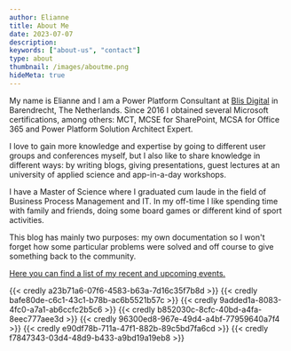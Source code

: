 ```yaml
---
author: Elianne
title: About Me
date: 2023-07-07
description:
keywords: ["about-us", "contact"]
type: about
thumbnail: /images/aboutme.png
hideMeta: true
---
```


My name is Elianne and I am a Power Platform Consultant at [Blis Digital](https://blisdigital.com) in Barendrecht, The Netherlands. Since 2016 I obtained several Microsoft certifications, among others: MCT, MCSE for SharePoint, MCSA for Office 365 and Power Platform Solution Architect Expert.

I love to gain more knowledge and expertise by going to different user groups and conferences myself, but I also like to share knowledge in different ways: by writing blogs, giving presentations, guest lectures at an university of applied science and app-in-a-day workshops.

I have a Master of Science where I graduated cum laude in the field of Business Process Management and IT. In my off-time I like spending time with family and friends, doing some board games or different kind of sport activities. 

This blog has mainly two purposes: my own documentation so I won't forget how some particular problems were solved and off course to give something back to the community. 

[Here you can find a list of my recent and upcoming events.](/about/spotlight.md)



<div style="display:inline-block;">
{{< credly a23b71a6-07f6-4583-b63a-7d16c35f7b8d >}}
{{< credly bafe80de-c6c1-43c1-b78b-ac6b5521b57c >}}
{{< credly 9added1a-8083-4fc0-a7a1-ab6ccfc2b5c6 >}}
{{< credly b852030c-8cfc-40bd-a4fa-8eec777aee3d >}}
{{< credly 96300ed8-967e-49d4-a4bf-77959640a7f4 >}}
{{< credly e90df78b-711a-47f1-882b-89c5bd7fa6cd >}}
{{< credly f7847343-03d4-48d9-b433-a9bd19a19eb8 >}}
</div>
